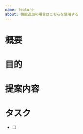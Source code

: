 ```yaml
---
name: feature
about: 機能追加の場合はこちらを使用する
---
```


<!-- 要望のテンプレート -->

# 概要

# 目的

# 提案内容

# タスク

- [ ]
